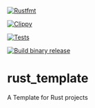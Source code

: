 [![Rustfmt](https://github.com/yrangana/rust_template/actions/workflows/rustfmt.yml/badge.svg)](https://github.com/yrangana/rust_template/actions/workflows/rustfmt.yml)

[![Clippy](https://github.com/yrangana/rust_template/actions/workflows/lint.yml/badge.svg)](https://github.com/yrangana/rust_template/actions/workflows/lint.yml)

[![Tests](https://github.com/yrangana/rust_template/actions/workflows/tests.yml/badge.svg)](https://github.com/yrangana/rust_template/actions/workflows/tests.yml)

[![Build binary release](https://github.com/yrangana/rust_template/actions/workflows/release.yml/badge.svg)](https://github.com/yrangana/rust_template/actions/workflows/release.yml)

# rust_template

A Template for Rust projects